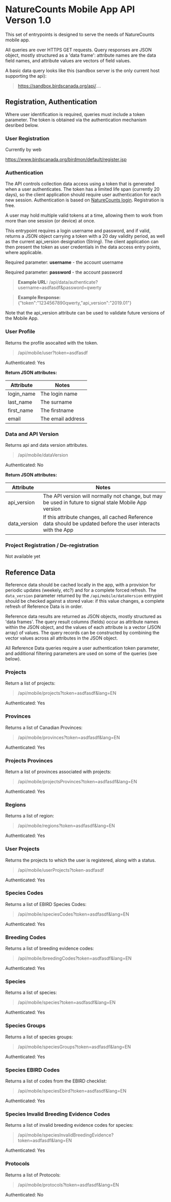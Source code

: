# NatureCounts Mobile App API Verson 1.0 #

This set of entrypoints is designed to serve the needs of NatureCounts mobile app.

All queries are over HTTPS GET requests. Query responses are JSON object, mostly structured as a 'data frame': attribute names are the data
field names, and attribute values are vectors of field values.

A basic data query looks like this (sandbox server is the only current host supporting the api):

> https://sandbox.birdscanada.org/api/....



## Registration, Authentication ##

Where user identification is required, queries must include a token parameter.
The token is obtained via the authentication mechanism desribed below.





### User Registration ###

Currently by web

https://www.birdscanada.org/birdmon/default/register.jsp



### Authentication ###

The API controls collection data access using a token that is generated when a user authenticates.
The token has a limited life span (currently 20 days), so the client application should require user authentication 
for each new session. Authentication is based on [NatureCounts login](https://www.birdscanada.org/birdmon/default/register.jsp).
Registration is free.

A user may hold multiple valid tokens at a time, allowing them to work from more than one session (or device) at once.

This entrypoint requires a login username and password, and if valid, returns a JSON object carrying
a token with a 20 day validity period, as well as the current api_version designation (String).
The client application can then present the token as user credentials in the data access entry points, where applicable.

Required parameter: **username** - the account username

Required parameter: **password** - the account password

>**Example URL:** /api/data/authenticate?username=asdfasdf&password=qwerty

>**Example Response:** {"token":"1234567890qwerty,"api_version":"2019.01"}

Note that the api_version attribute can be used to validate future versions of the Mobile App.


### User Profile ###


Returns the profile asocaited with the token.

> /api/mobile/user?token=asdfasdf

Authenticated: Yes

**Return JSON attributes:**

| Attribute | Notes |
| --------- | ----- |
| login_name | The login name |
| last_name | The surname |
| first_name | The firstname |
| email | The email address |




### Data and API Version ###

Returns api and data version attributes.

> /api/mobile/dataVersion

Authenticated: No

**Return JSON attributes:**

| Attribute | Notes |
| --------- | ----- |
| api_version | The API version will normally not change, but may be used in future to signal stale Mobile App version |
| data_version | If this attribute changes, all cached Reference data should be updated before the user interacts with the App |







### Project Registration / De-registration ###

Not available yet




## Reference Data ##


Reference data should be cached locally in the app, with a provision for periodic updates (weekely, etc?) and
for a complete forced refresh. The `data_version` parameter returned by the `/api/mobile/dataVersion` entrypint should be
checked against a stored value: if this value changes, a complete refresh of Reference Data is in order.

Reference data results are returned as JSON objects, mostly structured as 'data frames'. The query result columns (fields) occur
as attribute names within the JSON object, and the values of each attribute is a vector (JSON array) of values. The
query records can be constructed by combining the vector values across all attributes in the JSON object.

All Reference Data queries require a user authentication token parameter, and additional
filtering parameters are used on some of the queries (see below).




### Projects ###

Return a list of projects:

> /api/mobile/projects?token=asdfasdf&lang=EN

Authenticated: Yes


### Provinces ###

Returns a list of Canadian Provinces:

> /api/mobile/provinces?token=asdfasdf&lang=EN

Authenticated: Yes




### Projects Provinces ###

Return a list of provinces associated with projects:

> /api/mobile/projectsProvinces?token=asdfasdf&lang=EN

Authenticated: Yes



### Regions ###

Returns a list of region:

> /api/mobile/regions?token=asdfasdf&lang=EN

Authenticated: Yes



### User Projects ###


Returns the projects to which the user is registered, along with a status.

> /api/mobile/userProjects?token-asdfasdf

Authenticated: Yes





### Species Codes ###

Returns a list of EBIRD Species Codes:

> /api/mobile/speciesCodes?token=asdfasdf&lang=EN

Authenticated: Yes



### Breeding Codes ###

Returns a list of breeding evidence codes:

> /api/mobile/breedingCodes?token=asdfasdf&lang=EN

Authenticated: Yes



### Species ###

Returns a list of species:

> /api/mobile/species?token=asdfasdf&lang=EN

Authenticated: Yes



### Species Groups ###

Returns a list of species groups:

> /api/mobile/speciesGroups?token=asdfasdf&lang=EN

Authenticated: Yes


### Species EBIRD Codes ###

Returns a list of codes from the EBIRD checklist:

> /api/mobile/speciesEbird?token=asdfasdf&lang=EN

Authenticated: Yes





### Species Invalid Breeding Evidence Codes ###

Returns a list of invalid breeding evidence codes for species:

> /api/mobile/speciesInvalidBreedingEvidence?token=asdfasdf&lang=EN

Authenticated: Yes






### Protocols ###

Returns a list of Protocols:

> /api/mobile/protocols?token=asdfasdf&lang=EN

Authenticated: No







